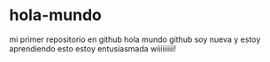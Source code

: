 # hola-mundo
mi primer repositorio en github
hola mundo github soy nueva y estoy aprendiendo esto 
estoy entusiasmada
wiiiiiiiii!
